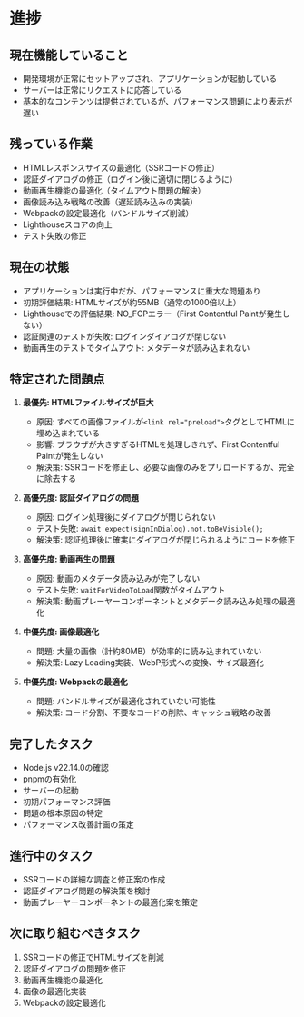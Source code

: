 # 進捗

## 現在機能していること

- 開発環境が正常にセットアップされ、アプリケーションが起動している
- サーバーは正常にリクエストに応答している
- 基本的なコンテンツは提供されているが、パフォーマンス問題により表示が遅い

## 残っている作業

- HTMLレスポンスサイズの最適化（SSRコードの修正）
- 認証ダイアログの修正（ログイン後に適切に閉じるように）
- 動画再生機能の最適化（タイムアウト問題の解決）
- 画像読み込み戦略の改善（遅延読み込みの実装）
- Webpackの設定最適化（バンドルサイズ削減）
- Lighthouseスコアの向上
- テスト失敗の修正

## 現在の状態

- アプリケーションは実行中だが、パフォーマンスに重大な問題あり
- 初期評価結果: HTMLサイズが約55MB（通常の1000倍以上）
- Lighthouseでの評価結果: NO_FCPエラー（First Contentful Paintが発生しない）
- 認証関連のテストが失敗: ログインダイアログが閉じない
- 動画再生のテストでタイムアウト: メタデータが読み込まれない

## 特定された問題点

1. **最優先: HTMLファイルサイズが巨大**

   - 原因: すべての画像ファイルが`<link rel="preload">`タグとしてHTMLに埋め込まれている
   - 影響: ブラウザが大きすぎるHTMLを処理しきれず、First Contentful Paintが発生しない
   - 解決策: SSRコードを修正し、必要な画像のみをプリロードするか、完全に除去する

2. **高優先度: 認証ダイアログの問題**

   - 原因: ログイン処理後にダイアログが閉じられない
   - テスト失敗: `await expect(signInDialog).not.toBeVisible();`
   - 解決策: 認証処理後に確実にダイアログが閉じられるようにコードを修正

3. **高優先度: 動画再生の問題**

   - 原因: 動画のメタデータ読み込みが完了しない
   - テスト失敗: `waitForVideoToLoad`関数がタイムアウト
   - 解決策: 動画プレーヤーコンポーネントとメタデータ読み込み処理の最適化

4. **中優先度: 画像最適化**

   - 問題: 大量の画像（計約80MB）が効率的に読み込まれていない
   - 解決策: Lazy Loading実装、WebP形式への変換、サイズ最適化

5. **中優先度: Webpackの最適化**
   - 問題: バンドルサイズが最適化されていない可能性
   - 解決策: コード分割、不要なコードの削除、キャッシュ戦略の改善

## 完了したタスク

- Node.js v22.14.0の確認
- pnpmの有効化
- サーバーの起動
- 初期パフォーマンス評価
- 問題の根本原因の特定
- パフォーマンス改善計画の策定

## 進行中のタスク

- SSRコードの詳細な調査と修正案の作成
- 認証ダイアログ問題の解決策を検討
- 動画プレーヤーコンポーネントの最適化案を策定

## 次に取り組むべきタスク

1. SSRコードの修正でHTMLサイズを削減
2. 認証ダイアログの問題を修正
3. 動画再生機能の最適化
4. 画像の最適化実装
5. Webpackの設定最適化
